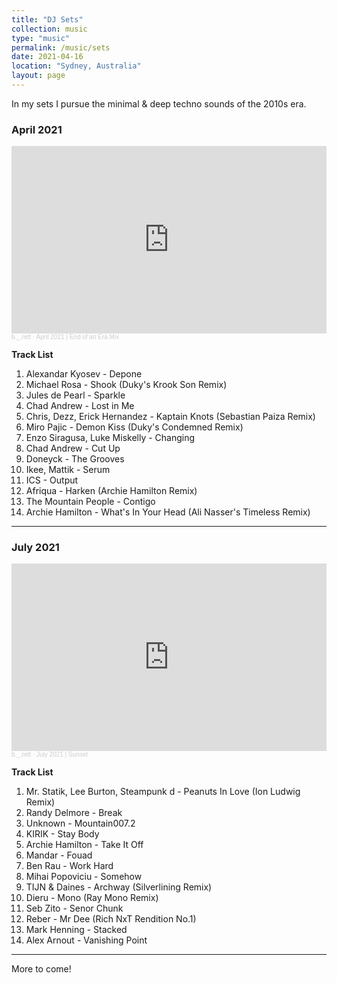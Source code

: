 ```yaml
---
title: "DJ Sets"
collection: music
type: "music" 
permalink: /music/sets
date: 2021-04-16 
location: "Sydney, Australia" 
layout: page
---
```


In my sets I pursue the minimal & deep techno sounds of the 2010s era.

### April 2021

<iframe width="100%" height="300" scrolling="no" frameborder="no" allow="autoplay" src="https://w.soundcloud.com/player/?url=https%3A//api.soundcloud.com/tracks/1032409762&color=%23ff5500&auto_play=false&hide_related=false&show_comments=true&show_user=true&show_reposts=false&show_teaser=true&visual=true"></iframe><div style="font-size: 10px; color: #cccccc;line-break: anywhere;word-break: normal;overflow: hidden;white-space: nowrap;text-overflow: ellipsis; font-family: Interstate,Lucida Grande,Lucida Sans Unicode,Lucida Sans,Garuda,Verdana,Tahoma,sans-serif;font-weight: 100;"><a href="https://soundcloud.com/where-is-brett" title="b._.rett" target="_blank" style="color: #cccccc; text-decoration: none;">b._.rett</a> · <a href="https://soundcloud.com/where-is-brett/april-2021" title="April 2021 | End of an Era Mix" target="_blank" style="color: #cccccc; text-decoration: none;">April 2021 | End of an Era Mix</a></div>

**Track List**
1. Alexandar Kyosev - Depone
2. Michael Rosa - Shook (Duky's Krook Son Remix)
3. Jules de Pearl - Sparkle  
4. Chad Andrew - Lost in Me
5. Chris, Dezz, Erick Hernandez - Kaptain Knots (Sebastian Paiza Remix)
6. Miro Pajic - Demon Kiss (Duky's Condemned Remix) 
7. Enzo Siragusa, Luke Miskelly - Changing
8. Chad Andrew - Cut Up
9. Doneyck - The Grooves
10. Ikee, Mattik - Serum 
11. ICS - Output
12. Afriqua  - Harken (Archie Hamilton Remix)
13. The Mountain People - Contigo
14. Archie Hamilton - What's In Your Head (Ali Nasser's Timeless Remix)

------

### July 2021

<iframe width="100%" height="300" scrolling="no" frameborder="no" allow="autoplay" src="https://w.soundcloud.com/player/?url=https%3A//api.soundcloud.com/tracks/1096253920&color=%23ff5500&auto_play=false&hide_related=false&show_comments=true&show_user=true&show_reposts=false&show_teaser=true&visual=true"></iframe><div style="font-size: 10px; color: #cccccc;line-break: anywhere;word-break: normal;overflow: hidden;white-space: nowrap;text-overflow: ellipsis; font-family: Interstate,Lucida Grande,Lucida Sans Unicode,Lucida Sans,Garuda,Verdana,Tahoma,sans-serif;font-weight: 100;"><a href="https://soundcloud.com/where-is-brett" title="b._.rett" target="_blank" style="color: #cccccc; text-decoration: none;">b._.rett</a> · <a href="https://soundcloud.com/where-is-brett/july-2021" title="July 2021 | Sunset" target="_blank" style="color: #cccccc; text-decoration: none;">July 2021 | Sunset</a></div>


**Track List**
1. Mr. Statik, Lee Burton, Steampunk d - Peanuts In Love (Ion Ludwig Remix)
2. Randy Delmore - Break
3. Unknown - Mountain007.2
4. KIRIK - Stay Body
5. Archie Hamilton - Take It Off
6. Mandar - Fouad
7. Ben Rau - Work Hard
8. Mihai Popoviciu - Somehow
9. TIJN & Daines - Archway (Silverlining Remix)
10. Dieru - Mono (Ray Mono Remix)
11. Seb Zito - Senor Chunk
12. Reber - Mr Dee (Rich NxT Rendition No.1)
13. Mark Henning - Stacked
14. Alex Arnout - Vanishing Point

---
More to come!